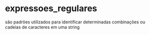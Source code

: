 # expressoes_regulares
 são padrões utilizados para identificar determinadas combinações ou cadeias de caracteres em uma string

